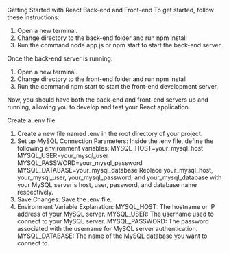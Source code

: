 Getting Started with React Back-end and Front-end
To get started, follow these instructions:

1. Open a new terminal.
2. Change directory to the back-end folder and run npm install
3. Run the command node app.js or npm start to start the back-end server.

Once the back-end server is running:

1. Open a new terminal.
2. Change directory to the front-end folder and run npm install
3. Run the command npm start to start the front-end development server.

Now, you should have both the back-end and front-end servers up and running, allowing you to develop and test your React application.

Create a .env file

1. Create a new file named .env in the root directory of your project.
2. Set up MySQL Connection Parameters:
   Inside the .env file, define the following environment variables:
   MYSQL_HOST=your_mysql_host
   MYSQL_USER=your_mysql_user
   MYSQL_PASSWORD=your_mysql_password
   MYSQL_DATABASE=your_mysql_database
   Replace your_mysql_host, your_mysql_user, your_mysql_password, and your_mysql_database with your MySQL server's host, user, password, and database name respectively.
3. Save Changes:
   Save the .env file.
4. Environment Variable Explanation:
   MYSQL_HOST: The hostname or IP address of your MySQL server.
   MYSQL_USER: The username used to connect to your MySQL server.
   MYSQL_PASSWORD: The password associated with the username for MySQL server authentication.
   MYSQL_DATABASE: The name of the MySQL database you want to connect to.
